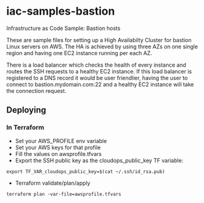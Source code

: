 # iac-samples-bastion
Infrastructure as Code Sample: Bastion hosts

These are sample files for setting up a High Availabilty Cluster for bastion Linux servers on AWS. The HA is achieved by using three AZs on one single region and having one EC2 instance running per each AZ.

There is a load balancer which checks the health of every instance and routes the SSH requests to a healthy EC2 instance. If this load balancer is registered to a DNS record it would be user friendlier, having the user to connect to bastion.mydomain.com:22 and a healthy EC2 instance will take the connection request.

## Deploying
### In Terraform
* Set your AWS_PROFILE env variable
* Set your AWS keys for that profile
* Fill the values on awsprofile.tfvars
* Export the SSH public key as the cloudops_public_key TF variable:
```
export TF_VAR_cloudops_public_key=$(cat ~/.ssh/id_rsa.pub)
```
* Terraform validate/plan/apply
```
terraform plan -var-file=awsprofile.tfvars
```
